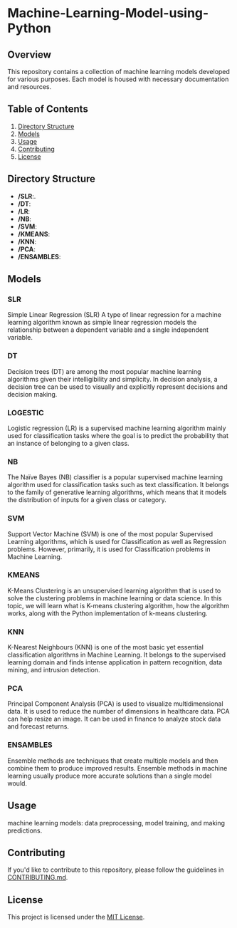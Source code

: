 # Machine-Learning-Model-using-Python

## Overview

This repository contains a collection of machine learning models developed for various purposes. Each model is housed  with necessary documentation and resources.

## Table of Contents

1. [Directory Structure](#directory-structure)
2. [Models](#models)
3. [Usage](#usage)
4. [Contributing](#contributing)
5. [License](#license)

## Directory Structure

- **/SLR**:.
- **/DT**:
- **/LR**:
- **/NB**: 
- **/SVM**: 
- **/KMEANS**: 
- **/KNN**:
- **/PCA**: 
- **/ENSAMBLES**: 


## Models

### SLR 

Simple Linear Regression (SLR)
A type of linear regression for a machine learning algorithm known as simple linear regression models the relationship between a dependent variable and a single independent variable.

### DT 
Decision trees (DT) 
are among the most popular machine learning algorithms given their intelligibility and simplicity. In decision analysis, a decision tree can be used to visually and explicitly represent decisions and decision making.

### LOGESTIC 

Logistic regression (LR)
is a supervised machine learning algorithm mainly used for classification tasks where the goal is to predict the probability that an instance of belonging to a given class.

### NB 

The Naïve Bayes (NB)
classifier is a popular supervised machine learning algorithm used for classification tasks such as text classification. It belongs to the family of generative learning algorithms, which means that it models the distribution of inputs for a given class or category.

### SVM 

Support Vector Machine  (SVM)
is one of the most popular Supervised Learning algorithms, which is used for Classification as well as Regression problems. However, primarily, it is used for Classification problems in Machine Learning.

### KMEANS 

K-Means 
Clustering is an unsupervised learning algorithm that is used to solve the clustering problems in machine learning or data science. In this topic, we will learn what is K-means clustering algorithm, how the algorithm works, along with the Python implementation of k-means clustering.

### KNN 

K-Nearest Neighbours (KNN) 
is one of the most basic yet essential classification algorithms in Machine Learning. It belongs to the supervised learning domain and finds intense application in pattern recognition, data mining, and intrusion detection.

### PCA 

Principal Component Analysis (PCA)
is used to visualize multidimensional data. It is used to reduce the number of dimensions in healthcare data. PCA can help resize an image. It can be used in finance to analyze stock data and forecast returns.

### ENSAMBLES 

Ensemble 
methods are techniques that create multiple models and then combine them to produce improved results. Ensemble methods in machine learning usually produce more accurate solutions than a single model would.



## Usage

machine learning models: data preprocessing, model training, and making predictions.

## Contributing

If you'd like to contribute to this repository, please follow the guidelines in [CONTRIBUTING.md](CONTRIBUTING.md).

## License

This project is licensed under the [MIT License](LICENSE).
